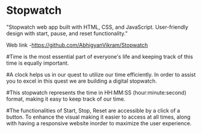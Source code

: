 # Stopwatch
"Stopwatch web app built with HTML, CSS, and JavaScript. User-friendly design with start, pause, and reset functionality." 

Web link -https://github.com/AbhigyanVikram/Stopwatch

#Time is the most essential part of everyone's life and keeping track of this time is equally important.

#A clock helps us in our quest to utilize our time efficiently. In order to assist you to excel in this quest we are building a digital stopwatch.

#This stopwatch represents the time in HH:MM:SS (hour:minute:second) format, making it easy to keep track of our time.

#The functionalities of Start, Stop, Reset are accessible by a click of a button.
To enhance the visual making it easier to access at all times, along with having a responsive website inorder to maximize the user experience.

